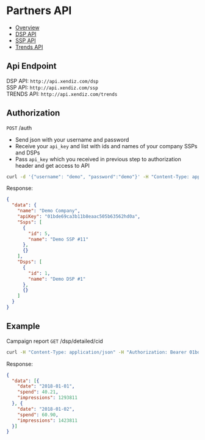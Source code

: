 # Partners API
* [Overview](#api-endpoint)
* [DSP API](./dsp)
* [SSP API](./ssp)
* [Trends API](./trends)

## Api Endpoint
DSP API: ``http://api.xendiz.com/dsp``  
SSP API: ``http://api.xendiz.com/ssp``  
TRENDS API: ``http://api.xendiz.com/trends``

## Authorization

`POST` /auth

* Send json with your username and password
* Receive your `api_key` and list with ids and names of your company SSPs and DSPs
* Pass `api_key` which you received in previous step to authorization header and get access to API

```bash
curl -d '{"username": "demo", "password":"demo"}' -H "Content-Type: application/json" -X POST http://api.xendiz.com/auth
```

Response:
```json
{
  "data": {
    "name": "Demo Company",
    "apiKey": "01bde69ca3b11b8eaac505b63562hd0a",
    "Ssps": [
      {
        "id": 5,
        "name": "Demo SSP #11"
      },
      {}
    ],
    "Dsps": [
      {
        "id": 1,
        "name": "Demo DSP #1"
      },
      {}
    ]
  }
}
```

## Example
Campaign report `GET` /dsp/detailed/cid

```bash
curl -H "Content-Type: application/json" -H "Authorization: Bearer 01bde69ca3b11b8eaac505b63562hd0a" -X GET http://api.xendiz.com/dsp/detailed/cid/?campaign=cid-12345&from=2018-01-01&to=2018-01-10
```

Response: 
```json
{
  "data": [{
    "date": "2018-01-01",
    "spend": 40.21,
    "impressions": 1293811
  }, {
    "date": "2018-01-02",
    "spend": 60.90,
    "impressions": 1423811
  }]
}
```

